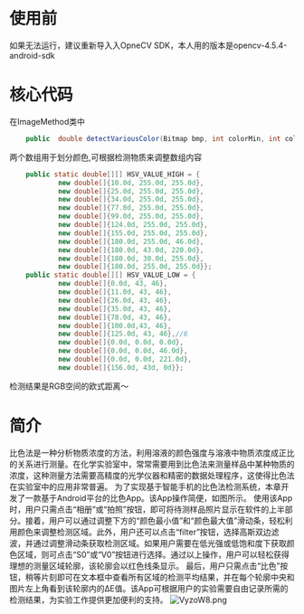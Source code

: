 # 使用前
如果无法运行，建议重新导入入OpneCV SDK，本人用的版本是opencv-4.5.4-android-sdk
# 核心代码
在ImageMethod类中
```java
    public  double detectVariousColor(Bitmap bmp, int colorMin, int colorMax) 

```
两个数组用于划分颜色,可根据检测物质来调整数组内容
```java
    public static double[][] HSV_VALUE_HIGH = {
            new double[]{10.0d, 255.0d, 255.0d},
            new double[]{25.0d, 255.0d, 255.0d},
            new double[]{34.0d, 255.0d, 255.0d},
            new double[]{77.0d, 255.0d, 255.0d},
            new double[]{99.0d, 255.0d, 255.0d},
            new double[]{124.0d, 255.0d, 255.0d},
            new double[]{155.0d, 255.0d, 255.0d},
            new double[]{180.0d, 255.0d, 46.0d},
            new double[]{180.0d, 43.0d, 220.0d},
            new double[]{180.0d, 30.0d, 255.0d},
            new double[]{180.0d, 255.0d, 255.0d}};
    public static double[][] HSV_VALUE_LOW = {
            new double[]{0.0d, 43, 46},
            new double[]{11.0d, 43, 46},
            new double[]{26.0d, 43, 46},
            new double[]{35.0d, 43, 46},
            new double[]{78.0d, 43, 46},
            new double[]{100.0d,43, 46},
            new double[]{125.0d, 43, 46},//6
            new double[]{0.0d, 0.0d, 0.0d},
            new double[]{0.0d, 0.0d, 46.0d},
            new double[]{0.0d, 0.0d, 221.0d},
            new double[]{156.0d, 43d, 0d}};
```
检测结果是RGB空间的欧式距离～
# 简介
比色法是一种分析物质浓度的方法，利用溶液的颜色强度与溶液中物质浓度成正比的关系进行测量。在化学实验室中，常常需要用到比色法来测量样品中某种物质的浓度，这种测量方法需要高精度的光学仪器和精密的数据处理程序，这使得比色法在实验室中的应用非常普遍。
为了实现基于智能手机的比色法检测系统，本章开发了一款基于Android平台的比色App。该App操作简便，如图所示。
使用该App时，用户只需点击“相册”或“拍照”按钮，即可将待测样品照片显示在软件的上半部分。接着，用户可以通过调整下方的“颜色最小值”和“颜色最大值”滑动条，轻松利用颜色来调整检测区域。此外，用户还可以点击“filter”按钮，选择高斯双边滤波，并通过调整滑动条获取检测区域。如果用户需要在低光强或低饱和度下获取颜色区域，则可点击“S0”或“V0”按钮进行选择。通过以上操作，用户可以轻松获得理想的测量区域轮廓，该轮廓会以红色线条显示。
最后，用户只需点击“比色”按钮，稍等片刻即可在文本框中查看所有区域的检测平均结果，并在每个轮廓中央和图片左上角看到该轮廓内的ΔE值。该App可根据用户的实验需要自由记录所需的检测结果，为实验工作提供更加便利的支持。
![VyzoW8.png](https://i.imgloc.com/2023/05/20/VyzoW8.png)
